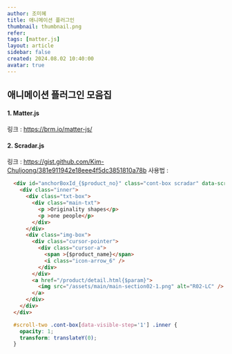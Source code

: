 ```yaml
---
author: 조미혜
title: 애니메이션 플러그인
thumbnail: thumbnail.png
refer: 
tags: [matter.js]
layout: article
sidebar: false
created: 2024.08.02 10:40:00
avatar: true
---
```



## 애니메이션 플러그인 모음집
#### 1. Matter.js
링크 : https://brm.io/matter-js/


#### 2. Scradar.js
링크 : https://gist.github.com/Kim-Chuljoong/381e911942e18eee4f5dc3851810a78b
사용법 : 
```html  
  <div id="anchorBoxId_{$product_no}" class="cont-box scradar" data-scradar="{progressVisible: true, visibleStep:[0.25]}">
    <div class="inner">
      <div class="txt-box">
        <div class="main-txt">
          <p >Originality shapes</p>
          <p >one people</p>
        </div>
      </div>
      <div class="img-box"> 
        <div class="cursor-pointer">  
          <div class="cursor-a">
            <span >{$product_name}</span>
            <i class="icon-arrow_6" />
          </div> 
        </div>
        <a href="/product/detail.html{$param}"> 
          <img src="/assets/main/main-section02-1.png" alt="R02-LC" />
        </a>
      </div>
    </div> 
  </div>  
```
```css  
  #scroll-two .cont-box[data-visible-step='1'] .inner {
    opacity: 1;
    transform: translateY(0);
  }   
```